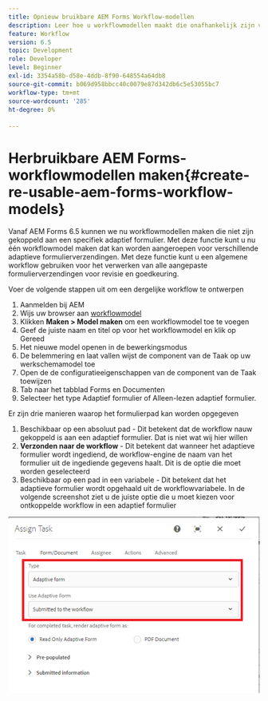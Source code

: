 ```yaml
---
title: Opnieuw bruikbare AEM Forms Workflow-modellen
description: Leer hoe u workflowmodellen maakt die onafhankelijk zijn van Adaptive Forms.
feature: Workflow
version: 6.5
topic: Development
role: Developer
level: Beginner
exl-id: 3354a58b-d58e-4ddb-8f90-648554a64db8
source-git-commit: b069d958bbcc40c0079e87d342db6c5e53055bc7
workflow-type: tm+mt
source-wordcount: '285'
ht-degree: 0%

---
```


# Herbruikbare AEM Forms-workflowmodellen maken{#create-re-usable-aem-forms-workflow-models}

Vanaf AEM Forms 6.5 kunnen we nu workflowmodellen maken die niet zijn gekoppeld aan een specifiek adaptief formulier. Met deze functie kunt u nu één workflowmodel maken dat kan worden aangeroepen voor verschillende adaptieve formulierverzendingen. Met deze functie kunt u een algemene workflow gebruiken voor het verwerken van alle aangepaste formulierverzendingen voor revisie en goedkeuring.

Voer de volgende stappen uit om een dergelijke workflow te ontwerpen

1. Aanmelden bij AEM
1. Wijs uw browser aan [workflowmodel](http://localhost:4502/libs/cq/workflow/admin/console/content/models.html)
1. Klikken __Maken > Model maken__ om een workflowmodel toe te voegen
1. Geef de juiste naam en titel op voor het workflowmodel en klik op Gereed
1. Het nieuwe model openen in de bewerkingsmodus
1. De belemmering en laat vallen wijst de component van de Taak op uw werkschemamodel toe
1. Open de de configuratieeigenschappen van de component van de Taak toewijzen
1. Tab naar het tabblad Forms en Documenten
1. Selecteer het type Adaptief formulier of Alleen-lezen adaptief formulier.

Er zijn drie manieren waarop het formulierpad kan worden opgegeven

1. Beschikbaar op een absoluut pad - Dit betekent dat de workflow nauw gekoppeld is aan een adaptief formulier. Dat is niet wat wij hier willen
1. **Verzonden naar de workflow** - Dit betekent dat wanneer het adaptieve formulier wordt ingediend, de workflow-engine de naam van het formulier uit de ingediende gegevens haalt. Dit is de optie die moet worden geselecteerd
1. Beschikbaar op een pad in een variabele - Dit betekent dat het adaptieve formulier wordt opgehaald uit de workflowvariabele. In de volgende screenshot ziet u de juiste optie die u moet kiezen voor ontkoppelde workflow in een adaptief formulier

![Opnieuw bruikbare AEM Forms Workflow-modellen](assets/workflomodel.PNG)
